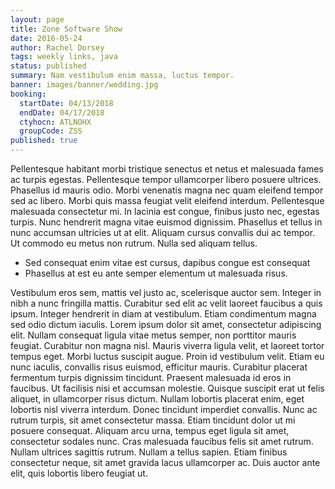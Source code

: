 ```yaml
---
layout: page
title: Zone Software Show
date: 2016-05-24
author: Rachel Dorsey
tags: weekly links, java
status: published
summary: Nam vestibulum enim massa, luctus tempor.
banner: images/banner/wedding.jpg
booking:
  startDate: 04/13/2018
  endDate: 04/17/2018
  ctyhocn: ATLNOHX
  groupCode: ZSS
published: true
---
```

Pellentesque habitant morbi tristique senectus et netus et malesuada fames ac turpis egestas. Pellentesque tempor ullamcorper libero posuere ultrices. Phasellus id mauris odio. Morbi venenatis magna nec quam eleifend tempor sed ac libero. Morbi quis massa feugiat velit eleifend interdum. Pellentesque malesuada consectetur mi. In lacinia est congue, finibus justo nec, egestas turpis. Nunc hendrerit magna vitae euismod dignissim. Phasellus et tellus in nunc accumsan ultricies ut at elit. Aliquam cursus convallis dui ac tempor. Ut commodo eu metus non rutrum. Nulla sed aliquam tellus.

* Sed consequat enim vitae est cursus, dapibus congue est consequat
* Phasellus at est eu ante semper elementum ut malesuada risus.

Vestibulum eros sem, mattis vel justo ac, scelerisque auctor sem. Integer in nibh a nunc fringilla mattis. Curabitur sed elit ac velit laoreet faucibus a quis ipsum. Integer hendrerit in diam at vestibulum. Etiam condimentum magna sed odio dictum iaculis. Lorem ipsum dolor sit amet, consectetur adipiscing elit. Nullam consequat ligula vitae metus semper, non porttitor mauris feugiat. Curabitur non magna nisl. Mauris viverra ligula velit, et laoreet tortor tempus eget. Morbi luctus suscipit augue. Proin id vestibulum velit. Etiam eu nunc iaculis, convallis risus euismod, efficitur mauris. Curabitur placerat fermentum turpis dignissim tincidunt. Praesent malesuada id eros in faucibus.
Ut facilisis nisi et accumsan molestie. Quisque suscipit erat ut felis aliquet, in ullamcorper risus dictum. Nullam lobortis placerat enim, eget lobortis nisl viverra interdum. Donec tincidunt imperdiet convallis. Nunc ac rutrum turpis, sit amet consectetur massa. Etiam tincidunt dolor ut mi posuere consequat. Aliquam arcu urna, tempus eget ligula sit amet, consectetur sodales nunc. Cras malesuada faucibus felis sit amet rutrum. Nullam ultrices sagittis rutrum. Nullam a tellus sapien. Etiam finibus consectetur neque, sit amet gravida lacus ullamcorper ac. Duis auctor ante elit, quis lobortis libero feugiat ut.
